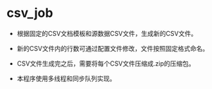 # csv_job

- 根据固定的CSV文档模板和源数据CSV文件，生成新的CSV文件。
- 新的CSV文件内的行数可通过配置文件修改，文件按照固定格式命名。
- CSV文件生成完之后，需要将每个CSV文件压缩成.zip的压缩包。

- 本程序使用多线程和同步队列实现。
